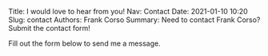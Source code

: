 Title: I would love to hear from you!
Nav: Contact
Date: 2021-01-10 10:20
Slug: contact
Authors: Frank Corso
Summary: Need to contact Frank Corso? Submit the contact form!

Fill out the form below to send me a message.

<div id="my-reform"></div>

<script>window.Reform=window.Reform||function(){(Reform.q=Reform.q||[]).push(arguments)};</script>
<script id="reform-script" async src="https://embed.reform.app/v1/embed.js"></script>
<script>
    Reform('init', {
        url: 'https://forms.reform.app/apLRmP/data-blog-contact/33tysq',
        target: '#my-reform',
        background: 'transparent',
    })
</script>
